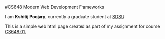 #CS648 Modern Web Development Frameworks 

I am **Kshitij Poojary**, currently a graduate student at [SDSU](https://www.sdsu.edu/)

This is a simple web html page created as part of my assignment for course [CS648.01.](https://ces.sdsu.edu/science-computers-technology/advanced-certificate-web-and-mobile-applications-development)
